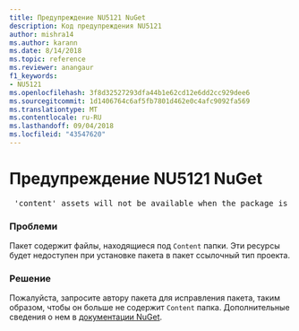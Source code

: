 ```yaml
---
title: Предупреждение NU5121 NuGet
description: Код предупреждения NU5121
author: mishra14
ms.author: karann
ms.date: 8/14/2018
ms.topic: reference
ms.reviewer: anangaur
f1_keywords:
- NU5121
ms.openlocfilehash: 3f8d32527293dfa44b1e62cd12e6dd2cc929dee6
ms.sourcegitcommit: 1d1406764c6af5fb7801d462e0c4afc9092fa569
ms.translationtype: MT
ms.contentlocale: ru-RU
ms.lasthandoff: 09/04/2018
ms.locfileid: "43547620"
---
```

# <a name="nuget-warning-nu5121"></a>Предупреждение NU5121 NuGet
<pre> 'content' assets will not be available when the package is installed after the migration.</pre>

### <a name="issue"></a>Проблеми

Пакет содержит файлы, находящиеся под `Content` папки. Эти ресурсы будет недоступен при установке пакета в пакет ссылочный тип проекта.


### <a name="solution"></a>Решение

Пожалуйста, запросите автору пакета для исправления пакета, таким образом, чтобы он больше не содержит `Content` папка. Дополнительные сведения о нем в [документации NuGet](https://docs.microsoft.com/en-us/nuget/reference/migrate-packages-config-to-package-reference).

